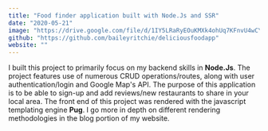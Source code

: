 ```yaml
---
title: "Food finder application built with Node.Js and SSR"
date: "2020-05-21"
image: "https://drive.google.com/file/d/1IY5LRaRyEOuKMXk4ohUq7KFnvU4wCYCY/preview"
github: "https://github.com/baileyritchie/deliciousfoodapp"
website: ""
---
```


I built this project to primarily focus on my backend skills in **Node.Js**. The project features use of numerous CRUD operations/routes, along with user authentication/login and Google Map's API. The purpose of this application is to be able to sign-up and add reviews/new restaurants to share in your local area. The front end of this project was rendered with the javascript templating engine **Pug**. I go more in depth on different rendering methodologies in the blog portion of my website. 
